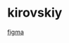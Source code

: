 # kirovskiy
[figma](https://www.figma.com/design/UGL4SFVzl1hN0n2M4XhUDl/%D0%9A%D0%B8%D1%80%D0%BE%D0%B2%D1%81%D0%BA%D0%B8%D0%B9?node-id=0-1&p=f&t=GFRVmftN4eNz4r3I-0)
